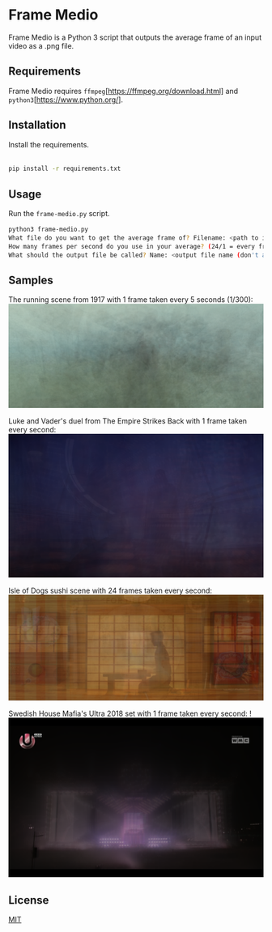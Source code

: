 # Frame Medio

Frame Medio is a Python 3 script that outputs the average frame of an input video as a .png file.

## Requirements

Frame Medio requires `ffmpeg`[https://ffmpeg.org/download.html] and `python3`[https://www.python.org/].

## Installation

Install the requirements.

```bash

pip install -r requirements.txt
```

## Usage

Run the `frame-medio.py` script.

```bash
python3 frame-medio.py
What file do you want to get the average frame of? Filename: <path to input file>
How many frames per second do you use in your average? (24/1 = every frame, 1 = 1 image per second, 1/600 = 1 image every 10 minutes) Number: <frames per second to use in analysis>
What should the output file be called? Name: <output file name (don't add any extensions to the end of this)>
```

## Samples

The running scene from 1917 with 1 frame taken every 5 seconds (1/300):
![1917](samples/1917-12-fpm.png)

Luke and Vader's duel from The Empire Strikes Back with 1 frame taken every second:
![ESB](samples/duel-1-fps.png)

Isle of Dogs sushi scene with 24 frames taken every second:
![sushi](samples/wes-24-fps.png)

Swedish House Mafia's Ultra 2018 set with 1 frame taken every second:
!![SHM](samples/shm-1-fps.png)

## License

[MIT](https://choosealicense.com/licenses/mit/)

